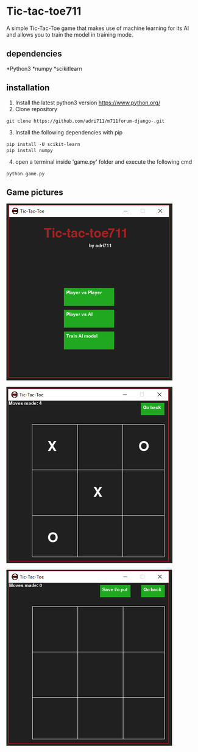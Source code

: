 # Tic-tac-toe711
A simple Tic-Tac-Toe game that makes use of machine learning for its AI and allows you to train the model in training mode.
## dependencies
*Python3
*numpy
*scikitlearn

## installation
1. Install the latest python3 version  https://www.python.org/
2. Clone repository
```
git clone https://github.com/adri711/m711forum-django-.git
```
3. Install the following dependencies with pip
```
pip install -U scikit-learn
pip install numpy
```
4. open a terminal inside 'game.py' folder and execute the following cmd
```
python game.py
```
## Game pictures

![test image](screenshots/screenshot1.PNG)

![test image1](screenshots/screenshot2.PNG)

![test image2](screenshots/screenshot3.PNG)
